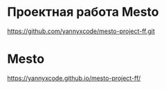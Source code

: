 # Проектная работа Mesto

https://github.com/yannyxcode/mesto-project-ff.git

# Mesto

https://yannyxcode.github.io/mesto-project-ff/
